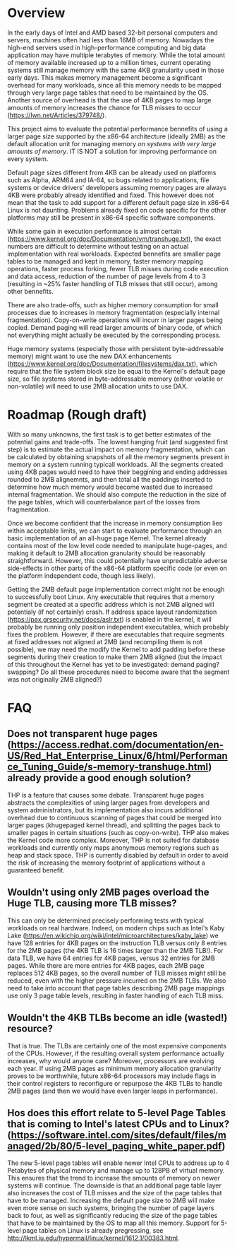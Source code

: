 # Overview

In the early days of Intel and AMD based 32-bit personal computers and servers, machines often had less than 16MB of memory. Nowadays the high-end servers used in high-performance computing and big data application may have multiple terabytes of memory. While the total amount of memory available increased up to a million times, current operating systems still manage memory with the same 4KB granularity used in those early days. This makes memory management become a significant overhead for many workloads, since all this memory needs to be mapped through very large page tables that need to be maintained by the OS. Another source of overhead is that the use of 4KB pages to map large amounts of memory increases the chance for TLB misses to occur (https://lwn.net/Articles/379748/).

This project aims to evaluate the potential performance bennefits of using a larger page size supported by the x86-64 architecture (ideally 2MB) as the default allocation unit for managing memory *on systems with very large amounts of memory*. IT IS NOT a solution for improving performance on every system.

Default page sizes different from 4KB can be already used on platforms such as Alpha, ARM64 and IA-64, so bugs related to applications, file systems or device drivers' developers assuming memory pages are always 4KB were probably already identified and fixed. This however does not mean that the task to add support for a different default page size in x86-64 Linux is not daunting. Problems already fixed on code specific for the other platforms may still be present in x86-64 specific software components.

While some gain in execution performance is almost certain (https://www.kernel.org/doc/Documentation/vm/transhuge.txt), the exact numbers are difficult to determine without testing on an actual implementation with real workloads. Expected bennefits are smaller page tables to be managed and kept in memory, faster memory mapping operations, faster process forking, fewer TLB misses during code execution and data access, reduction of the number of page levels from 4 to 3 (resulting in ~25% faster handling of TLB misses that still occur), among other bennefits. 

There are also trade-offs, such as higher memory consumption for small processes due to increases in memory fragmentation (especially internal fragmentation). Copy-on-write operations will incurr in larger pages being copied. Demand paging will read larger amounts of binary code, of which not everything might actually be executed by the corresponding process.

Huge memory systems (especially those with persistent byte-addressable memory) might want to use the new DAX enhancements (https://www.kernel.org/doc/Documentation/filesystems/dax.txt), which require that the file system block size be equal to the Kernel's default page size, so file systems stored in byte-addressable memory (either volatile or non-volatile) will need to use 2MB allocation units to use DAX.

# Roadmap (Rough draft)

With so many unknowns, the first task is to get better estimates of the potential gains and trade-offs. The lowest hanging fruit (and suggested first step) is to estimate the actual impact on memory fragmentation, which can be calculated by obtaining snapshots of all the memory segments present in memory on a system running typicall workloads. All the segments created using 4KB pages would need to have their beggining and ending addresses rounded to 2MB alignemnts, and then total all the paddings inserted to determine how much memory would become wasted due to increased internal fragmentation. We should also compute the reduction in the size of the page tables, which will counterbalance part of the losses from fragmentation.

Once we become confident that the increase in memory consumption lies within acceptable limits, we can start to evaluate performance through an basic implementation of an all-huge page Kernel. The kernel already contains most of the low level code needed to manipulate huge-pages, and making it default to 2MB allocation granularity should be reasonably straightforward. However, this could potentially have unpredictable adverse side-effects in other parts of the x86-64 platform specific code (or even on the platform independent code, though less likely).

Getting the 2MB default page implementation correct might not be enough to successfully boot Linux. Any executable that requires that a memory segment be created at a specific address which is not 2MB aligned will potentialy (if not certainly) crash. If address space layout randomization (https://pax.grsecurity.net/docs/aslr.txt) is enabled in the kernel, it will probably be running only position independent executables, which probably fixes the problem. However, if there are executables that require segments at fixed addresses not aligned at 2MB (and recompiling them is not possible), we may need the modify the Kernel to add padding before these segments during their creation to make them 2MB aligned (but the impact of this throughout the Kernel has yet to be investigated: demand paging? swapping? Do all these procedures need to become aware that the segment was not originally 2MB aligned?) 


# FAQ

## Does not transparent huge pages (https://access.redhat.com/documentation/en-US/Red_Hat_Enterprise_Linux/6/html/Performance_Tuning_Guide/s-memory-transhuge.html) already provide a good enough solution?
THP is a feature that causes some debate. Transparent huge pages abstracts the complexities of using larger pages from developers and system administrators, but its implementation also incurs additional overhead due to continuous scanning of pages that could be merged into larger pages (khugepaged kernel thread), and splitting the pages back to smaller pages in certain situations (such as copy-on-write). THP also makes the Kernel code more complex. Moreover, THP is not suited for database workloads and currently only maps anonymous memory regions such as heap and stack space. THP is currently disabled by default in order to avoid the risk of increasing the memory footprint of applications without a guaranteed benefit.

## Wouldn't using only 2MB pages overload the Huge TLB, causing more TLB misses?
This can only be determined precisely performing tests with typical workloads on real hardware. Indeed, on modern chips such as Intel's Kaby Lake (https://en.wikichip.org/wiki/intel/microarchitectures/kaby_lake) we have 128 entries for 4KB pages on the instruction TLB versus only 8 entries for the 2MB pages (the 4KB TLB is 16 times larger than the 2MB TLB!). For data TLB, we have 64 entries for 4KB pages, versus 32 entries for 2MB pages. While there are more entries for 4KB pages, each 2MB page replaces 512 4KB pages, so the overall number of TLB misses might still be reduced, even with the higher pressure incurred on the 2MB TLBs. We also need to take into account that page tables describing 2MB page mappings use only 3 page table levels, resulting in faster handling of each TLB miss.

## Wouldn't the 4KB TLBs become an idle (wasted!) resource?
That is true. The TLBs are certainly one of the most expensive components of the CPUs. However, if the resulting overall system performance actually increases, why would anyone care? Moreover, processors are evolving each year. If using 2MB pages as minimum memory allocation granularity proves to be worthwhile, future x86-64 processors may include flags in their control registers to reconfigure or repurpose the 4KB TLBs to handle 2MB pages (and then we would have even larger leaps in performance).

## Hos does this effort relate to 5-level Page Tables that is coming to Intel's latest CPUs and to Linux? (https://software.intel.com/sites/default/files/managed/2b/80/5-level_paging_white_paper.pdf)
The new 5-level page tables will enable newer Intel CPUs to address up to 4 Petabytes of physical memory and manage up to 128PB of virtual memory. This ensures that the trend to increase the amounts of memory on newer systems will continue. The downside is that an additional page table layer also increases the cost of TLB misses and the size of the page tables that have to be managed. Increasing the default page size to 2MB will make even more sense on such systems, bringing the number of page layers back to four, as well as significantly reducing the size of the page tables that have to be maintained by the OS to map all this memory. Support for 5-level page tables on Linux is already pregressing, see http://lkml.iu.edu/hypermail/linux/kernel/1612.1/00383.html.

